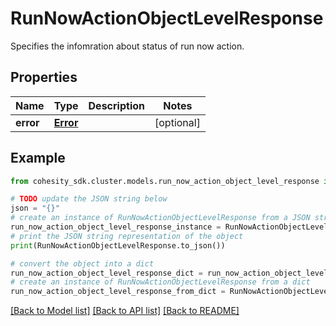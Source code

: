 # RunNowActionObjectLevelResponse

Specifies the infomration about status of run now action.

## Properties

Name | Type | Description | Notes
------------ | ------------- | ------------- | -------------
**error** | [**Error**](Error.md) |  | [optional] 

## Example

```python
from cohesity_sdk.cluster.models.run_now_action_object_level_response import RunNowActionObjectLevelResponse

# TODO update the JSON string below
json = "{}"
# create an instance of RunNowActionObjectLevelResponse from a JSON string
run_now_action_object_level_response_instance = RunNowActionObjectLevelResponse.from_json(json)
# print the JSON string representation of the object
print(RunNowActionObjectLevelResponse.to_json())

# convert the object into a dict
run_now_action_object_level_response_dict = run_now_action_object_level_response_instance.to_dict()
# create an instance of RunNowActionObjectLevelResponse from a dict
run_now_action_object_level_response_from_dict = RunNowActionObjectLevelResponse.from_dict(run_now_action_object_level_response_dict)
```
[[Back to Model list]](../README.md#documentation-for-models) [[Back to API list]](../README.md#documentation-for-api-endpoints) [[Back to README]](../README.md)


